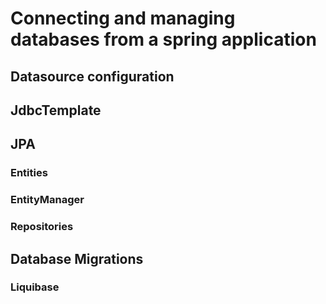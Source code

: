 # Connecting and managing databases from a spring application

## Datasource configuration

## JdbcTemplate

## JPA

### Entities

### EntityManager

### Repositories

## Database Migrations

### Liquibase
